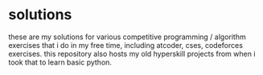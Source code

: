 # solutions
these are my solutions for various competitive programming / algorithm exercises that i do in my free time,
including atcoder, cses, codeforces exercises. this repository also hosts my old hyperskill projects
from when i took that to learn basic python.
